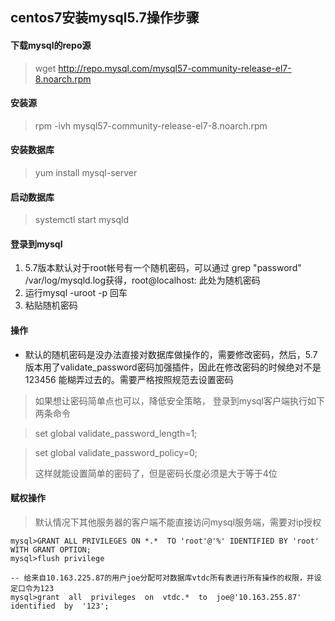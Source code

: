 ## centos7安装mysql5.7操作步骤

#### 下载mysql的repo源

> wget http://repo.mysql.com/mysql57-community-release-el7-8.noarch.rpm

#### 安装源

>  rpm -ivh mysql57-community-release-el7-8.noarch.rpm

#### 安装数据库

>  yum install mysql-server

#### 启动数据库

>  systemctl start mysqld



#### 登录到mysql



1. 5.7版本默认对于root帐号有一个随机密码，可以通过 grep "password" /var/log/mysqld.log获得，root@localhost: 此处为随机密码
2. 运行mysql -uroot -p 回车
3. 粘贴随机密码



#### 操作

- 默认的随机密码是没办法直接对数据库做操作的，需要修改密码，然后，5.7版本用了validate_password密码加强插件，因此在修改密码的时候绝对不是 123456 能糊弄过去的。需要严格按照规范去设置密码



> 如果想让密码简单点也可以，降低安全策略， 登录到mysql客户端执行如下两条命令


> set global validate_password_length=1;


> set global validate_password_policy=0; 
>
> 这样就能设置简单的密码了，但是密码长度必须是大于等于4位



#### 赋权操作

> 默认情况下其他服务器的客户端不能直接访问mysql服务端，需要对ip授权

```mysql
mysql>GRANT ALL PRIVILEGES ON *.*  TO 'root'@'%' IDENTIFIED BY 'root' WITH GRANT OPTION;
mysql>flush privilege
```

```mysql
-- 给来自10.163.225.87的用户joe分配可对数据库vtdc所有表进行所有操作的权限，并设定口令为123
mysql>grant  all  privileges  on  vtdc.*  to  joe@'10.163.255.87'  identified  by  '123';
```






